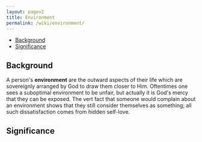 ```yaml
---
layout: pagev2
title: Environment
permalink: /wiki/environment/
---
```

- [Background](#background)
- [Significance](#significance)

## Background

A person's **environment** are the outward aspects of their life which are sovereignly arranged by God to draw them closer to Him. Oftentimes one sees a suboptimal environment to be unfair, but actually it is God's mercy that they can be exposed. The vert fact that someone would complain about an environment shows that they still consider themselves as something; all such dissatisfaction comes from hidden self-love.

## Significance

